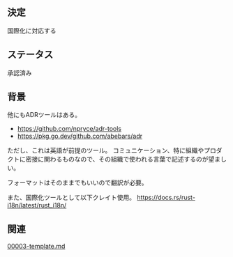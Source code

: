 ## 決定

国際化に対応する

## ステータス

承認済み

## 背景

他にもADRツールはある。

* https://github.com/npryce/adr-tools
* https://pkg.go.dev/github.com/abebars/adr

ただし、これは英語が前提のツール。
コミュニケーション、特に組織やプロダクトに密接に関わるものなので、その組織で使われる言葉で記述するのが望ましい。

フォーマットはそのままでもいいので翻訳が必要。

また、国際化ツールとして以下クレイト使用。
https://docs.rs/rust-i18n/latest/rust_i18n/

## 関連

[00003-template.md](00003-template.md)
